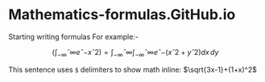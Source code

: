 # Mathematics-formulas.GitHub.io
Starting writing formulas 
For example:-

  $$
   \left(\int_{-\infty}ˆ{\infty} eˆ{-xˆ2}\right)
   =\int_{-\infty}ˆ{\infty}\int_{-\infty}ˆ{\infty}eˆ{-(xˆ2+yˆ2)}dx\,dy
$$
 
This sentence uses `$` delimiters to show math inline:  $\sqrt{3x-1}+(1+x)^2$
